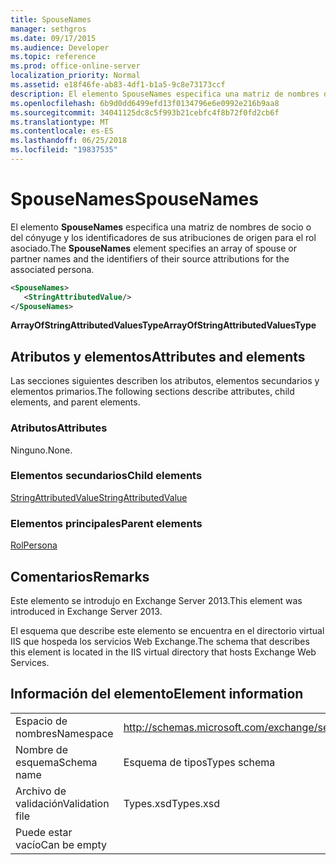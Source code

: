 ```yaml
---
title: SpouseNames
manager: sethgros
ms.date: 09/17/2015
ms.audience: Developer
ms.topic: reference
ms.prod: office-online-server
localization_priority: Normal
ms.assetid: e18f46fe-ab83-4df1-b1a5-9c8e73173ccf
description: El elemento SpouseNames especifica una matriz de nombres de socio o del cónyuge y los identificadores de sus atribuciones de origen para el rol asociado.
ms.openlocfilehash: 6b9d0dd6499efd13f0134796e6e0992e216b9aa8
ms.sourcegitcommit: 34041125dc8c5f993b21cebfc4f8b72f0fd2cb6f
ms.translationtype: MT
ms.contentlocale: es-ES
ms.lasthandoff: 06/25/2018
ms.locfileid: "19837535"
---
```

# <a name="spousenames"></a><span data-ttu-id="853f6-103">SpouseNames</span><span class="sxs-lookup"><span data-stu-id="853f6-103">SpouseNames</span></span>

<span data-ttu-id="853f6-104">El elemento **SpouseNames** especifica una matriz de nombres de socio o del cónyuge y los identificadores de sus atribuciones de origen para el rol asociado.</span><span class="sxs-lookup"><span data-stu-id="853f6-104">The **SpouseNames** element specifies an array of spouse or partner names and the identifiers of their source attributions for the associated persona.</span></span> 
  
```XML
<SpouseNames>
   <StringAttributedValue/>
</SpouseNames>
```

 <span data-ttu-id="853f6-105">**ArrayOfStringAttributedValuesType**</span><span class="sxs-lookup"><span data-stu-id="853f6-105">**ArrayOfStringAttributedValuesType**</span></span>
## <a name="attributes-and-elements"></a><span data-ttu-id="853f6-106">Atributos y elementos</span><span class="sxs-lookup"><span data-stu-id="853f6-106">Attributes and elements</span></span>

<span data-ttu-id="853f6-107">Las secciones siguientes describen los atributos, elementos secundarios y elementos primarios.</span><span class="sxs-lookup"><span data-stu-id="853f6-107">The following sections describe attributes, child elements, and parent elements.</span></span>
  
### <a name="attributes"></a><span data-ttu-id="853f6-108">Atributos</span><span class="sxs-lookup"><span data-stu-id="853f6-108">Attributes</span></span>

<span data-ttu-id="853f6-109">Ninguno.</span><span class="sxs-lookup"><span data-stu-id="853f6-109">None.</span></span>
  
### <a name="child-elements"></a><span data-ttu-id="853f6-110">Elementos secundarios</span><span class="sxs-lookup"><span data-stu-id="853f6-110">Child elements</span></span>

[<span data-ttu-id="853f6-111">StringAttributedValue</span><span class="sxs-lookup"><span data-stu-id="853f6-111">StringAttributedValue</span></span>](stringattributedvalue.md)
  
### <a name="parent-elements"></a><span data-ttu-id="853f6-112">Elementos principales</span><span class="sxs-lookup"><span data-stu-id="853f6-112">Parent elements</span></span>

[<span data-ttu-id="853f6-113">Rol</span><span class="sxs-lookup"><span data-stu-id="853f6-113">Persona</span></span>](persona.md)
  
## <a name="remarks"></a><span data-ttu-id="853f6-114">Comentarios</span><span class="sxs-lookup"><span data-stu-id="853f6-114">Remarks</span></span>

<span data-ttu-id="853f6-115">Este elemento se introdujo en Exchange Server 2013.</span><span class="sxs-lookup"><span data-stu-id="853f6-115">This element was introduced in Exchange Server 2013.</span></span>
  
<span data-ttu-id="853f6-116">El esquema que describe este elemento se encuentra en el directorio virtual IIS que hospeda los servicios Web Exchange.</span><span class="sxs-lookup"><span data-stu-id="853f6-116">The schema that describes this element is located in the IIS virtual directory that hosts Exchange Web Services.</span></span>
  
## <a name="element-information"></a><span data-ttu-id="853f6-117">Información del elemento</span><span class="sxs-lookup"><span data-stu-id="853f6-117">Element information</span></span>

|||
|:-----|:-----|
|<span data-ttu-id="853f6-118">Espacio de nombres</span><span class="sxs-lookup"><span data-stu-id="853f6-118">Namespace</span></span>  <br/> |http://schemas.microsoft.com/exchange/services/2006/types  <br/> |
|<span data-ttu-id="853f6-119">Nombre de esquema</span><span class="sxs-lookup"><span data-stu-id="853f6-119">Schema name</span></span>  <br/> |<span data-ttu-id="853f6-120">Esquema de tipos</span><span class="sxs-lookup"><span data-stu-id="853f6-120">Types schema</span></span>  <br/> |
|<span data-ttu-id="853f6-121">Archivo de validación</span><span class="sxs-lookup"><span data-stu-id="853f6-121">Validation file</span></span>  <br/> |<span data-ttu-id="853f6-122">Types.xsd</span><span class="sxs-lookup"><span data-stu-id="853f6-122">Types.xsd</span></span>  <br/> |
|<span data-ttu-id="853f6-123">Puede estar vacío</span><span class="sxs-lookup"><span data-stu-id="853f6-123">Can be empty</span></span>  <br/> ||
   

